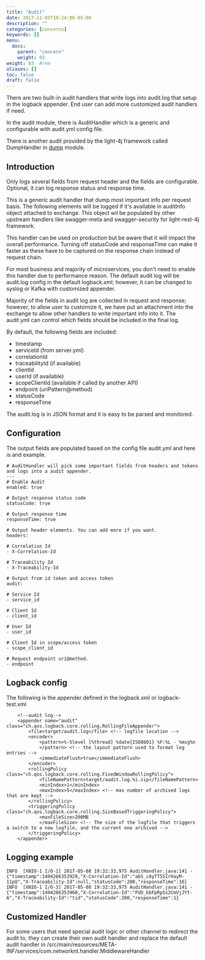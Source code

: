 ```yaml
---
title: "Audit"
date: 2017-11-05T10:24:06-05:00
description: ""
categories: [concerns]
keywords: []
menu:
  docs:
    parent: "concern"
    weight: 03
weight: 03	#rem
aliases: []
toc: false
draft: false
---
```


There are two built-in audit handlers that write logs into audit.log that setup 
in the logback appender. End user can add more customized audit handlers if need.

In the audit module, there is AuditHandler which is a generic and configurable
with audit.yml config file. 

There is another audit provided by the light-4j framework called DumpHandler in
[dump](/middleware/dump/) module. 

## Introduction 

Only logs several fields from request header and the fields are configurable. 
Optional, it can log response status and response time.

This is a generic audit handler that dump most important info per request basis. 
The following elements will be logged if it's available in auditInfo object 
attached to exchange. This object wil be populated by other upstream handlers 
like swagger-meta and swagger-security for light-rest-4j framework.

This handler can be used on production but be aware that it will impact the 
overall performance. Turning off statusCode and responseTime can make it faster 
as these have to be captured on the response chain instead of request chain.

For most business and majority of microservices, you don't need to enable this 
handler due to performance reason. The default audit log will be audit.log config 
in the default logback.xml; however, it can be changed to syslog or Kafka with 
customized appender.

Majority of the fields in audit log are collected in request and response; 
however, to allow user to customize it, we have put an attachment into the 
exchange to allow other handlers to write important info into it. The audit.yml 
can control which fields should be included in the final log.

By default, the following fields are included:

 * timestamp
 * serviceId (from server.yml)
 * correlationId
 * traceabilityId (if available)
 * clientId
 * userId (if available)
 * scopeClientId (available if called by another API)
 * endpoint (uriPattern@method)
 * statusCode
 * responseTime

The audit.log is in JSON format and it is easy to be parsed and monitored. 

## Configuration
 
The output fields are populated based on the config file audit.yml and here is
and example. 

```
# AuditHandler will pick some important fields from headers and tokens and logs into a audit appender.
---
# Enable Audit
enabled: true

# Output response status code
statusCode: true

# Output response time
responseTime: true

# Output header elements. You can add more if you want.
headers:

# Correlation Id
- X-Correlation-Id

# Traceability Id
- X-Traceability-Id

# Output from id token and access token
audit:

# Service Id
- service_id

# Client Id
- client_id

# User Id
- user_id

# Client Id in scope/access token
- scope_client_id

# Request endpoint uri@method.
- endpoint

```

## Logback config

The following is the appender defined in the logback.xml or logback-test.xml

```
    <!--audit log-->
    <appender name="audit" class="ch.qos.logback.core.rolling.RollingFileAppender">
        <file>target/audit.log</file> <!-- logfile location -->
        <encoder>
            <pattern>%-5level [%thread] %date{ISO8601} %F:%L - %msg%n
            </pattern> <!-- the layout pattern used to format log entries -->
            <immediateFlush>true</immediateFlush>
        </encoder>
        <rollingPolicy class="ch.qos.logback.core.rolling.FixedWindowRollingPolicy">
            <fileNamePattern>target/audit.log.%i.zip</fileNamePattern>
            <minIndex>1</minIndex>
            <maxIndex>5</maxIndex> <!-- max number of archived logs that are kept -->
        </rollingPolicy>
        <triggeringPolicy class="ch.qos.logback.core.rolling.SizeBasedTriggeringPolicy">
            <maxFileSize>200MB
            </maxFileSize> <!-- The size of the logfile that triggers a switch to a new logfile, and the current one archived -->
        </triggeringPolicy>
    </appender>

```

## Logging example

```
INFO  [XNIO-1 I/O-1] 2017-05-08 19:32:33,975 AuditHandler.java:141 - {"timestamp":1494286353929,"X-Correlation-Id":"abS_cAyTT5SIrHayM-11pQ","X-Traceability-Id":null,"statusCode":200,"responseTime":16}
INFO  [XNIO-1 I/O-3] 2017-05-08 19:32:33,975 AuditHandler.java:141 - {"timestamp":1494286353960,"X-Correlation-Id":"FUD_bbFpRpSs2CmVjJYt-A","X-Traceability-Id":"tid","statusCode":200,"responseTime":1}
```


## Customized Handler
For some users that need special audit logic or other channel to redirect the audit
to, they can create their own audit handler and replace the default audit handler in
/src/main/resources/META-INF/services/com.networknt.handler.MiddlewareHandler

